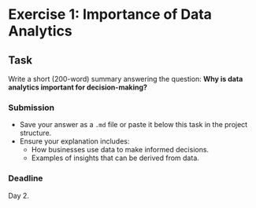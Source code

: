 # Exercise 1: Importance of Data Analytics

## Task
Write a short (200-word) summary answering the question: **Why is data analytics important for decision-making?**

### Submission
- Save your answer as a `.md` file or paste it below this task in the project structure.
- Ensure your explanation includes:
  - How businesses use data to make informed decisions.
  - Examples of insights that can be derived from data.

### Deadline
Day 2.
